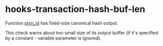 # hooks-transaction-hash-buf-len

Function [otxn_id](https://xrpl-hooks.readme.io/reference/otxn_id) has fixed-size canonical hash output.

This check warns about too-small size of its output buffer (if it's specified by a constant - variable parameter is ignored).
